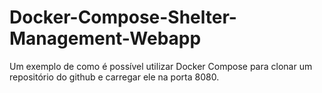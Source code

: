 # Docker-Compose-Shelter-Management-Webapp
Um exemplo de como é possível utilizar Docker Compose para clonar um repositório do github e carregar ele na porta 8080.
